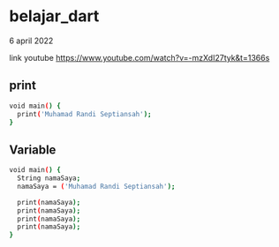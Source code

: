 # belajar_dart
6 april 2022

link youtube
https://www.youtube.com/watch?v=-mzXdI27tyk&t=1366s

## print
```bash
void main() {
  print('Muhamad Randi Septiansah');
}
```

## Variable
```bash
void main() {
  String namaSaya;
  namaSaya = ('Muhamad Randi Septiansah');

  print(namaSaya);
  print(namaSaya);
  print(namaSaya);
  print(namaSaya);
}
```
